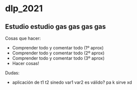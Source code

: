 # dlp_2021

## Estudio estudio gas gas gas gas

Cosas que hacer:

* Comprender todo y comentar todo (1º aprox)
* Comprender todo y comentar todo (2º aprox)
* Comprender todo y comentar todo (3º aprox)
* Hacer cosas!

Dudas:

* aplicación de t1 t2 sinedo var1 var2 es válido? pa k sirve xd
